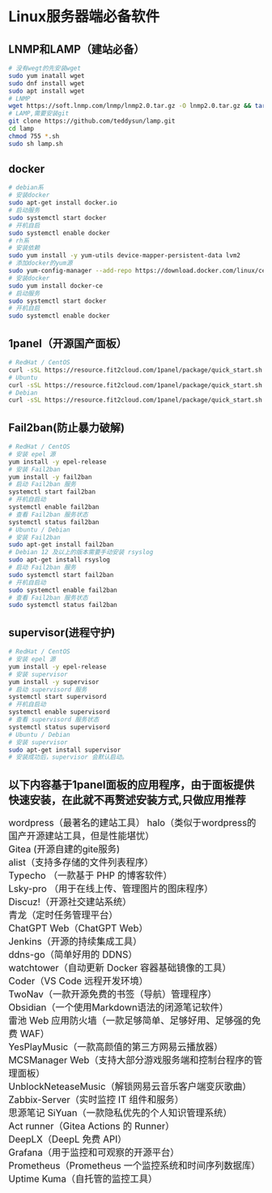 # Linux服务器端必备软件
## LNMP和LAMP（建站必备）
```bash
# 没有wegt的先安装wget
sudo yum inatall wget
sudo dnf install wget
sudo apt install wget
# LNMP
wget https://soft.lnmp.com/lnmp/lnmp2.0.tar.gz -O lnmp2.0.tar.gz && tar zxf lnmp2.0.tar.gz && cd lnmp2.0 && ./install.sh lnmp
# LAMP,需要安装git
git clone https://github.com/teddysun/lamp.git
cd lamp
chmod 755 *.sh
sudo sh lamp.sh
```

## docker
```bash
# debian系
# 安装docker
sudo apt-get install docker.io
# 启动服务
sudo systemctl start docker
# 开机自启
sudo systemctl enable docker
# rh系
# 安装依赖
sudo yum install -y yum-utils device-mapper-persistent-data lvm2
# 添加docker的yum源
sudo yum-config-manager --add-repo https://download.docker.com/linux/centos/docker-ce.repo
# 安装docker
sudo yum install docker-ce
# 启动服务
sudo systemctl start docker
# 开机自启
sudo systemctl enable docker
```

## 1panel（开源国产面板）
```bash
# RedHat / CentOS
curl -sSL https://resource.fit2cloud.com/1panel/package/quick_start.sh -o quick_start.sh && sh quick_start.sh
# Ubuntu
curl -sSL https://resource.fit2cloud.com/1panel/package/quick_start.sh -o quick_start.sh && sudo bash quick_start.sh
# Debian
curl -sSL https://resource.fit2cloud.com/1panel/package/quick_start.sh -o quick_start.sh && bash quick_start.sh
```

## Fail2ban(防止暴力破解)
```bash
# RedHat / CentOS
# 安装 epel 源
yum install -y epel-release
# 安装 Fail2ban
yum install -y fail2ban
# 启动 Fail2ban 服务
systemctl start fail2ban
# 开机自启动
systemctl enable fail2ban
# 查看 Fail2ban 服务状态
systemctl status fail2ban
# Ubuntu / Debian
# 安装 Fail2ban
sudo apt-get install fail2ban
# Debian 12 及以上的版本需要手动安装 rsyslog
sudo apt-get install rsyslog
# 启动 Fail2ban 服务
sudo systemctl start fail2ban
# 开机自启动
sudo systemctl enable fail2ban
# 查看 Fail2ban 服务状态
sudo systemctl status fail2ban
```

##  supervisor(进程守护)
```bash
# RedHat / CentOS
# 安装 epel 源
yum install -y epel-release
# 安装 supervisor
yum install -y supervisor
# 启动 supervisord 服务
systemctl start supervisord
# 开机自启动
systemctl enable supervisord
# 查看 supervisord 服务状态
systemctl status supervisord
# Ubuntu / Debian
# 安装 supervisor
sudo apt-get install supervisor
# 安装成功后，supervisor 会默认启动。
```

## 以下内容基于1panel面板的应用程序，由于面板提供快速安装，在此就不再赘述安装方式,只做应用推荐
<font   size=4>wordpress（最著名的建站工具）</font>
<font   size=4>halo（类似于wordpress的国产开源建站工具，但是性能堪忧）</font><br/>
<font   size=4>Gitea (开源自建的gite服务)</font><br/>
<font   size=4>alist（支持多存储的文件列表程序）</font><br/>
<font   size=4>Typecho （一款基于 PHP 的博客软件）</font><br/>
<font   size=4>Lsky-pro （用于在线上传、管理图片的图床程序）</font><br/>
<font   size=4>Discuz!（开源社交建站系统）</font><br/>
<font   size=4>青龙（定时任务管理平台）</font><br/>
<font   size=4>ChatGPT Web（ChatGPT Web）</font><br/>
<font   size=4>Jenkins（开源的持续集成工具）</font><br/>
<font   size=4 >ddns-go（简单好用的 DDNS）</font><br/>
<font   size=4>watchtower（自动更新 Docker 容器基础镜像的工具）</font><br/>
<font   size=4>Coder（VS Code 远程开发环境）</font><br/>
<font   size=4>TwoNav（一款开源免费的书签（导航）管理程序）</font><br/>
<font   size=4>Obsidian（一个使用Markdown语法的闭源笔记软件）</font><br/>
<font   size=4>雷池 Web 应用防火墙（一款足够简单、足够好用、足够强的免费 WAF）</font><br/>
<font   size=4>YesPlayMusic（一款高颜值的第三方网易云播放器）</font><br/>
<font   size=4>MCSManager Web（支持大部分游戏服务端和控制台程序的管理面板）</font><br/>
<font   size=4>UnblockNeteaseMusic（解锁网易云音乐客户端变灰歌曲）</font><br/>
<font   size=4>Zabbix-Server（实时监控 IT 组件和服务）</font><br/>
<font   size=4>思源笔记 SiYuan（一款隐私优先的个人知识管理系统）</font><br/>
<font   size=4>Act runner（Gitea Actions 的 Runner）</font><br/>
<font   size=4>DeepLX（DeepL 免费 API）</font><br/>
<font   size=4>Grafana（用于监控和可观察的开源平台）</font><br/>
<font   size=4>Prometheus（Prometheus 一个监控系统和时间序列数据库）</font><br/>
<font   size=4>Uptime Kuma（自托管的监控工具）</font><br/>
